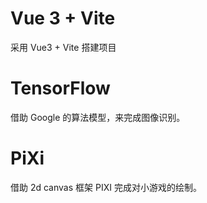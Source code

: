 # Vue 3 + Vite

采用 Vue3 + Vite 搭建项目

# TensorFlow

借助 Google 的算法模型，来完成图像识别。

# PiXi

借助 2d canvas 框架 PIXI 完成对小游戏的绘制。
